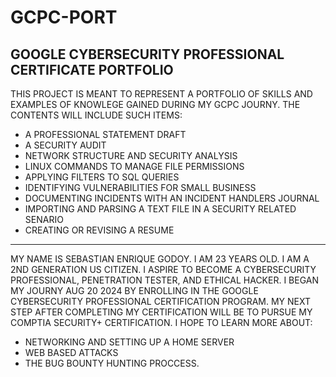 # GCPC-PORT
## GOOGLE CYBERSECURITY PROFESSIONAL CERTIFICATE PORTFOLIO
THIS PROJECT IS MEANT TO REPRESENT A PORTFOLIO OF SKILLS AND EXAMPLES OF KNOWLEGE GAINED DURING MY GCPC JOURNY.
THE CONTENTS WILL INCLUDE SUCH ITEMS: 
- A PROFESSIONAL STATEMENT DRAFT 
- A SECURITY AUDIT
- NETWORK STRUCTURE AND SECURITY ANALYSIS
- LINUX COMMANDS TO MANAGE FILE PERMISSIONS
- APPLYING FILTERS TO SQL QUERIES
- IDENTIFYING VULNERABILITIES FOR SMALL BUSINESS
- DOCUMENTING INCIDENTS WITH AN INCIDENT HANDLERS JOURNAL
- IMPORTING AND PARSING A TEXT FILE IN A SECURITY RELATED SENARIO
- CREATING OR REVISING A RESUME

---

MY NAME IS SEBASTIAN ENRIQUE GODOY.
I AM 23 YEARS OLD.
I AM A 2ND GENERATION US CITIZEN.
I ASPIRE TO BECOME A CYBERSECURITY PROFESSIONAL, PENETRATION TESTER, AND ETHICAL HACKER.
I BEGAN MY JOURNY AUG 20 2024 BY ENROLLING IN THE GOOGLE CYBERSECURITY PROFESSIONAL CERTIFICATION PROGRAM.
MY NEXT STEP AFTER COMPLETING MY CERTIFICATION WILL BE TO PURSUE MY COMPTIA SECURITY+ CERTIFICATION.
I HOPE TO LEARN MORE ABOUT:
- NETWORKING AND SETTING UP A HOME SERVER
- WEB BASED ATTACKS
- THE BUG BOUNTY HUNTING PROCCESS.
